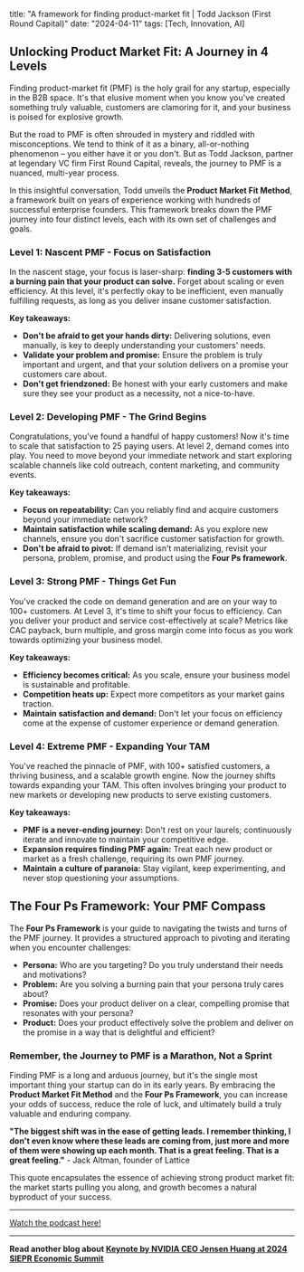 

title: "A framework for finding product-market fit | Todd Jackson (First Round Capital)"
date: "2024-04-11"
tags: [Tech, Innovation, AI]


## Unlocking Product Market Fit: A Journey in 4 Levels

Finding product-market fit (PMF) is the holy grail for any startup, especially in the B2B space. It's that elusive moment when you know you've created something truly valuable, customers are clamoring for it, and your business is poised for explosive growth. 

But the road to PMF is often shrouded in mystery and riddled with misconceptions. We tend to think of it as a binary, all-or-nothing phenomenon – you either have it or you don't. But as Todd Jackson, partner at legendary VC firm First Round Capital, reveals, the journey to PMF is a nuanced, multi-year process. 

In this insightful conversation, Todd unveils the **Product Market Fit Method**, a framework built on years of experience working with hundreds of successful enterprise founders. This framework breaks down the PMF journey into four distinct levels, each with its own set of challenges and goals. 

### Level 1: Nascent PMF -  Focus on Satisfaction

In the nascent stage, your focus is laser-sharp: **finding 3-5 customers with a burning pain that your product can solve.** Forget about scaling or even efficiency. At this level, it's perfectly okay to be inefficient, even manually fulfilling requests, as long as you deliver insane customer satisfaction. 

**Key takeaways:**

* **Don't be afraid to get your hands dirty:** Delivering solutions, even manually, is key to deeply understanding your customers' needs.
* **Validate your problem and promise:** Ensure the problem is truly important and urgent, and that your solution delivers on a promise your customers care about.
* **Don't get friendzoned:** Be honest with your early customers and make sure they see your product as a necessity, not a nice-to-have.

### Level 2: Developing PMF - The Grind Begins

Congratulations, you've found a handful of happy customers! Now it's time to scale that satisfaction to 25 paying users.  At level 2, demand comes into play. You need to move beyond your immediate network and start exploring scalable channels like cold outreach, content marketing, and community events. 

**Key takeaways:**

* **Focus on repeatability:** Can you reliably find and acquire customers beyond your immediate network?
* **Maintain satisfaction while scaling demand:** As you explore new channels, ensure you don't sacrifice customer satisfaction for growth.
* **Don't be afraid to pivot:** If demand isn't materializing, revisit your persona, problem, promise, and product using the **Four Ps framework**.

### Level 3: Strong PMF -  Things Get Fun

You've cracked the code on demand generation and are on your way to 100+ customers. At Level 3, it's time to shift your focus to efficiency. Can you deliver your product and service cost-effectively at scale? Metrics like CAC payback, burn multiple, and gross margin come into focus as you work towards optimizing your business model.

**Key takeaways:**

* **Efficiency becomes critical:** As you scale, ensure your business model is sustainable and profitable. 
* **Competition heats up:** Expect more competitors as your market gains traction.
* **Maintain satisfaction and demand:**  Don't let your focus on efficiency come at the expense of customer experience or demand generation.

### Level 4: Extreme PMF - Expanding Your TAM 

You've reached the pinnacle of PMF, with 100+ satisfied customers, a thriving business, and a scalable growth engine. Now the journey shifts towards expanding your TAM. This often involves bringing your product to new markets or developing new products to serve existing customers. 

**Key takeaways:**

* **PMF is a never-ending journey:**  Don't rest on your laurels; continuously iterate and innovate to maintain your competitive edge.
* **Expansion requires finding PMF again:** Treat each new product or market as a fresh challenge, requiring its own PMF journey.
* **Maintain a culture of paranoia:** Stay vigilant, keep experimenting, and never stop questioning your assumptions.

## The Four Ps Framework: Your PMF Compass

The **Four Ps Framework** is your guide to navigating the twists and turns of the PMF journey. It provides a structured approach to pivoting and iterating when you encounter challenges:

* **Persona:** Who are you targeting? Do you truly understand their needs and motivations?
* **Problem:** Are you solving a burning pain that your persona truly cares about?
* **Promise:** Does your product deliver on a clear, compelling promise that resonates with your persona?
* **Product:** Does your product effectively solve the problem and deliver on the promise in a way that is delightful and efficient?

###  Remember, the Journey to PMF is a Marathon, Not a Sprint

Finding PMF is a long and arduous journey, but it's the single most important thing your startup can do in its early years. By embracing the **Product Market Fit Method** and the **Four Ps Framework**, you can increase your odds of success, reduce the role of luck, and ultimately build a truly valuable and enduring company.

**"The biggest shift was in the ease of getting leads.  I remember thinking, I don't even know where these leads are coming from,  just more and more of them were showing up each month.  That is a great feeling. That is a great feeling."** - Jack Altman, founder of Lattice

This quote encapsulates the essence of achieving strong product market fit: the market starts pulling you along, and growth becomes a natural byproduct of your success.

---

<a href="https://youtube.com/watch?v=yc1Uwhfxacs" target="_blank">Watch the podcast here!</a>


---

**Read another blog about [Keynote by NVIDIA CEO Jensen Huang at 2024 SIEPR Economic Summit](./20240307-jensenhuang-stanfordinstituteforeconomicpolicyresearchsiepr)**
